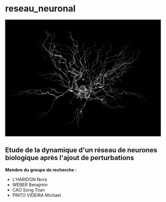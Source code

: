 # reseau_neuronal
![](Annexes/Images/neurone_illustration.png)
## Etude de la dynamique d'un réseau de neurones biologique après l'ajout de perturbations

__Membre du groupe de recherche :__
- L'HARIDON Nora
- WEBER Benajmin
- CAO Song Toan 
- PINTO VIDEIRA Michael
